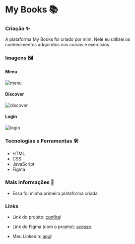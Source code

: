 # My Books 📚
 
### Criação ✨
 
A plataforma My Books foi criado por mim. Nele eu utilizei os conhecimentos adquiridos nos cursos e exercícios. 

### Imagens 🖼️

#### Menu

![menu](https://user-images.githubusercontent.com/94690066/191139556-c8c89507-c96d-4219-9e12-95b2227fbf47.png)

#### Discover

![discover](https://user-images.githubusercontent.com/94690066/191139648-ed9ebab8-e8da-4723-b54a-b7e8f3c3f48a.png)

#### Login

![login](https://user-images.githubusercontent.com/94690066/191139608-bd5ba9da-0700-4593-b1a7-0aee2e1b4561.png)

### Tecnologias e Ferramentas 🛠️
 
- HTML
- CSS
- JavaScript
- Figma

### Mais informações 🤔

- Essa foi minha primeira plataforma criada

### Links

- Link do projeto: <a href="https://suzanadossantos.github.io/my_books">confira</a>!

- Link do Figma (com o projeto): <a href="https://www.figma.com/file/PpoPB4ZUYlaqxc6FguvtnO/my_books?node-id=0%3A1">acesse</a>.

- Meu Linkedin: <a href="https://www.linkedin.com/in/suzana-dos-santos-dev/">aqui</a>!
